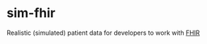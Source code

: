 # sim-fhir
Realistic (simulated) patient data for developers to work with [FHIR](https://www.hl7.org/fhir/)

